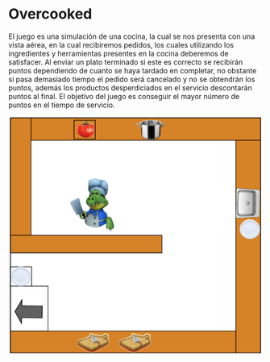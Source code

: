 # Overcooked

El juego es una simulación de una cocina, la cual se nos presenta con una vista aérea, en la cual recibiremos pedidos, los cuales utilizando los ingredientes y herramientas presentes en la cocina deberemos de satisfacer. Al enviar un plato terminado si este es correcto se recibirán puntos dependiendo de cuanto se haya tardado en completar, no obstante si pasa demasiado tiempo el pedido será cancelado y no se obtendrán los puntos, además los productos desperdiciados en el servicio descontarán puntos al final. El objetivo del juego es conseguir el mayor número de puntos en el tiempo de servicio. 

![Mockup](img/mockup.png)

